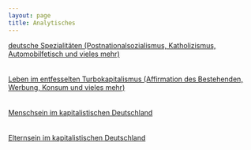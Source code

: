 ```yaml
---
layout: page
title: Analytisches
---
```


   [deutsche Spezialitäten (Postnationalsozialismus, Katholizismus, Automobilfetisch und vieles mehr)](https://grillmoebel.github.io/post/)<br><br><br>
   [Leben im entfesselten Turbokapitalismus (Affirmation des Bestehenden, Werbung, Konsum und vieles mehr)](https://grillmoebel.github.io/affi)<br><br><br>
   [Menschsein im kapitalistischen Deutschland](https://grillmoebel.github.io/mens)<br><br><br>
   [Elternsein im kapitalistischen Deutschland](https://grillmoebel.github.io/elte)<br><br><br>


